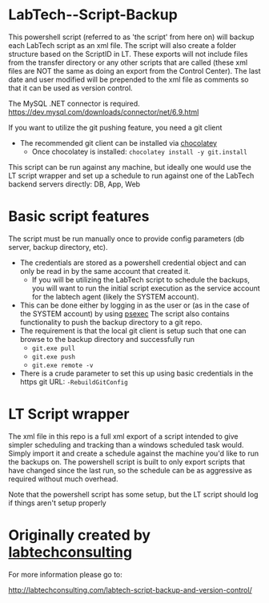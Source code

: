 # LabTech--Script-Backup
This powershell script (referred to as 'the script' from here on) will backup each LabTech script as an xml file. The script will also create a folder structure based on the ScriptID in LT. These exports will not include files from the transfer directory or any other scripts that are called (these xml files are NOT the same as doing an export from the Control Center). The last date and user modified will be prepended to the xml file as comments so that it can be used as version control.

The MySQL .NET connector is required.
https://dev.mysql.com/downloads/connector/net/6.9.html

If you want to utilize the git pushing feature, you need a git client
- The recommended git client can be installed via [chocolatey](https://chocolatey.org/docs/installation)
  - Once chocolatey is installed: `chocolatey install -y git.install`

This script can be run against any machine, but ideally one would use the LT script wrapper and set up a schedule to run against one of the LabTech backend servers directly: DB, App, Web

# Basic script features
The script must be run manually once to provide config parameters (db server, backup directory, etc). 
- The credentials are stored as a powershell credential object and can only be read in by the same account that created it. 
  - If you will be utilizing the LabTech script to schedule the backups, you will want to run the initial script execution as the service account for the labtech agent (likely the SYSTEM account). 
- This can be done either by logging in as the user or (as in the case of the SYSTEM account) by using [psexec](https://docs.microsoft.com/en-us/sysinternals/downloads/psexec)
The script also contains functionality to push the backup directory to a git repo. 
- The requirement is that the local git client is setup such that one can browse to the backup directory and successfully run
  - `git.exe pull`
  - `git.exe push`
  - `git.exe remote -v`
- There is a crude parameter to set this up using basic credentials in the https git URL: `-RebuildGitConfig`

# LT Script wrapper
The xml file in this repo is a full xml export of a script intended to give simpler scheduling and tracking than a windows scheduled task would. Simply import it and create a schedule against the machine you'd like to run the backups on. The powershell script is built to only export scripts that have changed since the last run, so the schedule can be as aggressive as required without much overhead.

Note that the powershell script has some setup, but the LT script should log if things aren't setup properly

# Originally created by [labtechconsulting](https://github.com/LabtechConsulting/LabTech--Script-Backup)
For more information please go to:

http://labtechconsulting.com/labtech-script-backup-and-version-control/
